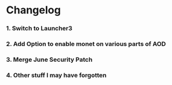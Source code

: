 # Changelog

### 1. Switch to Launcher3

### 2. Add Option to enable monet on various parts of AOD

### 3. Merge June Security Patch

### 4. Other stuff I may have forgotten
